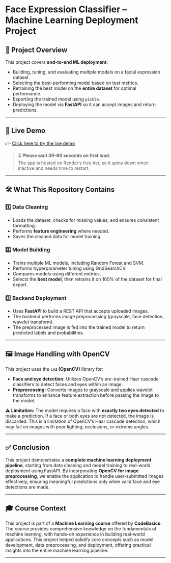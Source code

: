 # Face Expression Classifier – Machine Learning Deployment Project

## 📖 Project Overview

This project covers **end-to-end ML deployment**:

- Building, tuning, and evaluating multiple models on a facial expression dataset.
- Selecting the best-performing model based on test metrics.
- Retraining the best model on the **entire dataset** for optimal performance.
- Exporting the trained model using `pickle`.
- Deploying the model via **FastAPI** so it can accept images and return predictions.

---

## 🚀 Live Demo

👉 [Click here to try the live demo](https://your-fastapi-app-link-here.com)

> ⏳ **Please wait 30–60 seconds on first load.**  
> The app is hosted on Render’s free tier, so it spins down when inactive and needs time to restart.

---


## 🛠️ What This Repository Contains

### 1️⃣ Data Cleaning

- Loads the dataset, checks for missing values, and ensures consistent formatting.
- Performs **feature engineering** where needed.
- Saves the cleaned data for model training.

### 2️⃣ Model Building

- Trains multiple ML models, including Random Forest and SVM.
- Performs hyperparameter tuning using GridSearchCV.
- Compares models using different metrics.
- Selects the **best model**, then retrains it on 100% of the dataset for final export.

### 3️⃣ Backend Deployment

- Uses **FastAPI** to build a REST API that accepts uploaded images.
- The backend performs image preprocessing (grayscale, face detection, wavelet transform).
- The preprocessed image is fed into the trained model to return predicted labels and probabilities.
  
---

## 🖼️ Image Handling with OpenCV

This project uses the **`cv2` (OpenCV)** library for:

- **Face and eye detection:** Utilizes OpenCV’s pre-trained Haar cascade classifiers to detect faces and eyes within an image.
- **Preprocessing:** Converts images to grayscale and applies wavelet transforms to enhance feature extraction before passing the image to the model.

⚠️ **Limitation:** The model requires a face with **exactly two eyes detected** to make a prediction. If a face or both eyes are not detected, the image is discarded. This is a limitation of OpenCV’s Haar cascade detection, which may fail on images with poor lighting, occlusions, or extreme angles.

---

## ✅ Conclusion

This project demonstrates a **complete machine learning deployment pipeline**, starting from data cleaning and model training to real-world deployment using FastAPI. By incorporating **OpenCV for image preprocessing**, we enable the application to handle user-submitted images effectively, ensuring meaningful predictions only when valid face and eye detections are made.


---

## 🎓 Course Context

This project is part of a **Machine Learning course** offered by **CodeBasics**. The course provides comprehensive knowledge on the fundamentals of machine learning, with hands-on experience in building real-world applications. This project helped solidify core concepts such as model development, data preprocessing, and deployment, offering practical insights into the entire machine learning pipeline.

---


